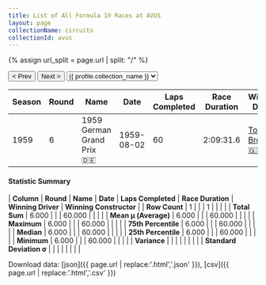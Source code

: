 ```yaml
---
title: List of All Formula 1® Races at AVUS
layout: page
collectionName: circuits
collectionId: avus
---
```


{% assign url_split = page.url | split: "/" %}
<div id="collection-navigation">
<button onclick="selector.options[selector.selectedIndex-1].value && (window.location = selector.options[selector.selectedIndex-1].value);">&lt; Prev</button>
<button onclick="selector.options[selector.selectedIndex+1].value && (window.location = selector.options[selector.selectedIndex+1].value);">Next &gt;</button>
<select id="selector" onchange="this.options[this.selectedIndex].value && (window.location = this.options[this.selectedIndex].value);">
  {% for collectionId in site.data[page.collectionName].refs %}
    {% if collectionId == page.collectionId %}
      {% assign selected = "selected" %}
    {% else %}
      {% assign selected = "" %}
    {% endif %}
    {% assign profile = site.data[page.collectionName][collectionId].profile %}
    <option value="/f1/{{ page.collectionName }}/{{ collectionId }}/{{ url_split[4] }}" {{ selected }}>{{ profile.collection_name }}</option>
  {% endfor %}
</select>
</div>

| Season | Round | Name | Date | Laps Completed | Race Duration | Winning Driver | Winning Constructor |
|--|--|--|--|--|--|--|--|
| 1959 | 6 | 1959 German Grand Prix 🇩🇪 | 1959-08-02 | 60 | 2:09:31.6 | [Tony Brooks 🇬🇧](/f1/drivers/brooks) | Ferrari 🇮🇹 |

#### Statistic Summary

| **Column** | **Round** | **Name** | **Date** | **Laps Completed** | **Race Duration** | **Winning Driver** | **Winning Constructor** |
| **Row Count** | 1 |  |  | 1 |  |  |  |
| **Total Sum** | 6.000 |  |  | 60.000 |  |  |  |
| **Mean μ (Average)** | 6.000 |  |  | 60.000 |  |  |  |
| **Maximum** | 6.000 |  |  | 60.000 |  |  |  |
| **75th Percentile** | 6.000 |  |  | 60.000 |  |  |  |
| **Median** | 6.000 |  |  | 60.000 |  |  |  |
| **25th Percentile** | 6.000 |  |  | 60.000 |  |  |  |
| **Minimum** | 6.000 |  |  | 60.000 |  |  |  |
| **Variance** |  |  |  |  |  |  |  |
| **Standard Deviation σ** |  |  |  |  |  |  |  |

Download data: [json]({{ page.url | replace:'.html','.json' }}), [csv]({{ page.url | replace:'.html','.csv' }})
